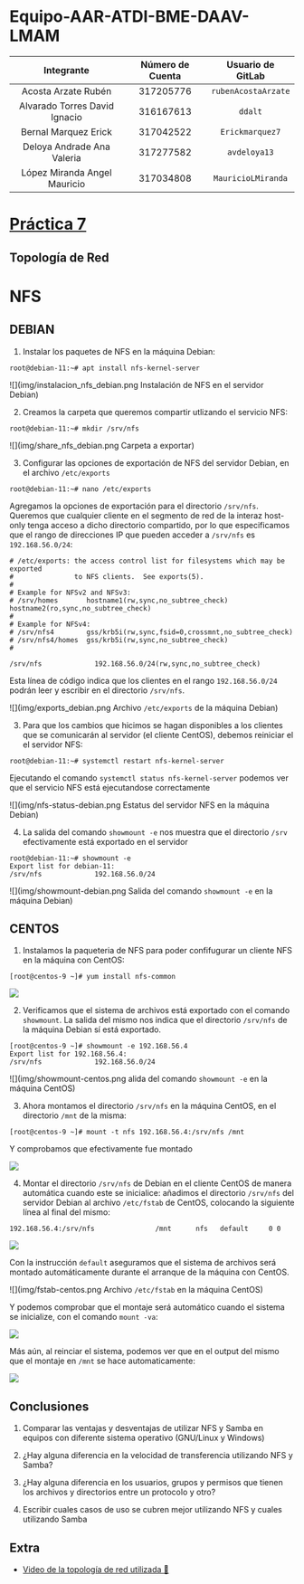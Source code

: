 # Equipo-AAR-ATDI-BME-DAAV-LMAM

| Integrante                     | Número de Cuenta | Usuario de GitLab   |
|:------------------------------:|:----------------:|:-------------------:|
| Acosta Arzate Rubén            | 317205776        | `rubenAcostaArzate` |
| Alvarado Torres David Ignacio  | 316167613        | `ddalt`             |
| Bernal Marquez Erick           | 317042522        | `Erickmarquez7`     |
| Deloya Andrade Ana Valeria     | 317277582        | `avdeloya13`        |
| López Miranda Angel Mauricio   | 317034808        | `MauricioLMiranda`  |

# [Práctica 7](https://redes-ciencias-unam.gitlab.io/2023-2/laboratorio/practica-7/)

## Topología de Red 


# NFS

## DEBIAN

1. Instalar los paquetes de NFS en la máquina Debian:

```
root@debian-11:~# apt install nfs-kernel-server
```

![](img/instalacion_nfs_debian.png Instalación de NFS en el servidor Debian)

2. Creamos la carpeta que queremos compartir utlizando el servicio NFS:

```
root@debian-11:~# mkdir /srv/nfs
```

![](img/share_nfs_debian.png Carpeta a exportar)

3. Configurar las opciones de exportación de NFS del servidor Debian, en el archivo `/etc/exports`

```
root@debian-11:~# nano /etc/exports
```

Agregamos la opciones de exportación para el directorio `/srv/nfs`. Queremos que cualquier cliente en el segmento de red de la interaz host-only
tenga acceso a dicho directorio compartido, por lo que especificamos que el rango de direcciones IP que pueden acceder a `/srv/nfs` es  `192.168.56.0/24`:

```
# /etc/exports: the access control list for filesystems which may be exported
#               to NFS clients.  See exports(5).
#
# Example for NFSv2 and NFSv3:
# /srv/homes       hostname1(rw,sync,no_subtree_check) hostname2(ro,sync,no_subtree_check)
#
# Example for NFSv4:
# /srv/nfs4        gss/krb5i(rw,sync,fsid=0,crossmnt,no_subtree_check)
# /srv/nfs4/homes  gss/krb5i(rw,sync,no_subtree_check)
#

/srv/nfs             192.168.56.0/24(rw,sync,no_subtree_check)
```

Esta línea de código indica que los clientes en el rango `192.168.56.0/24` podrán leer y escribir en el directorio `/srv/nfs`. 


![](img/exports_debian.png Archivo `/etc/exports` de la máquina Debian)

3. Para que los cambios que hicimos se hagan disponibles a los clientes que se comunicarán al servidor (el cliente CentOS), debemos reiniciar el el servidor NFS:

```
root@debian-11:~# systemctl restart nfs-kernel-server
```

Ejecutando el comando `systemctl status nfs-kernel-server` podemos ver que el servicio NFS está ejecutandose correctamente

![](img/nfs-status-debian.png Estatus del servidor NFS en la máquina Debian)

4. La salida del comando `showmount -e` nos muestra que el directorio `/srv` efectivamente está exportado en el servidor
```
root@debian-11:~# showmount -e
Export list for debian-11:
/srv/nfs             192.168.56.0/24
```

![](img/showmount-debian.png Salida del comando `showmount -e` en la máquina Debian)

## CENTOS

1. Instalamos la paqueteria de NFS para poder confifugurar un cliente NFS en la máquina con CentOS:

```
[root@centos-9 ~]# yum install nfs-common
```

![](img/instalacion_nfs_centos.png)

2. Verificamos que el sistema de archivos está exportado con el comando `showmount`. La salida del mismo nos indica que el  directorio `/srv/nfs` de la máquina Debian sí está exportado.

```
[root@centos-9 ~]# showmount -e 192.168.56.4
Export list for 192.168.56.4:
/srv/nfs             192.168.56.0/24
```

![](img/showmount-centos.png alida del comando `showmount -e` en la máquina CentOS)

3. Ahora montamos el directorio `/srv/nfs` en la máquina CentOS, en el directorio `/mnt` de la misma:

```
[root@centos-9 ~]# mount -t nfs 192.168.56.4:/srv/nfs /mnt
```

Y comprobamos que efectivamente fue montado

![](img/mounting_nfs_centos.png)


4. Montar el directorio `/srv/nfs` de Debian en el cliente CentOS de manera automática cuando este se inicialice: añadimos el directorio `/srv/nfs` del servidor Debian al archivo `/etc/fstab` de CentOS, colocando la siguiente línea al final del mismo:

```
192.168.56.4:/srv/nfs               /mnt      nfs   default     0 0
```

![](img/fstab-centos.png)

Con la instrucción `default` aseguramos que el sistema de archivos será montado automáticamente durante el arranque de la máquina con CentOS. 

![](img/fstab-centos.png Archivo `/etc/fstab` en la máquina CentOS)

Y podemos comprobar que el montaje será automático cuando el sistema se inicialize, con el comando `mount -va`:

![](img/mount-successful-centos.png)

Más aún, al reinciar el sistema, podemos ver que en el output del mismo que el montaje en `/mnt` se hace automaticamente:

![](img/mount-in-boot-centos.png)


## Conclusiones

1. Comparar las ventajas y desventajas de utilizar NFS y Samba en equipos con diferente sistema operativo (GNU/Linux y Windows)


2. ¿Hay alguna diferencia en la velocidad de transferencia utilizando NFS y Samba?


3. ¿Hay alguna diferencia en los usuarios, grupos y permisos que tienen los archivos y directorios entre un protocolo y otro?


4. Escribir cuales casos de uso se cubren mejor utilizando NFS y cuales utilizando Samba


## Extra

- [Video de la topología de red utilizada 📼](https://youtu.be/)